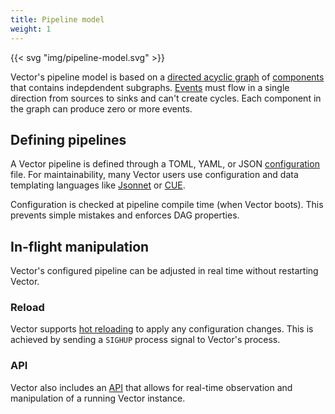 ```yaml
---
title: Pipeline model
weight: 1
---
```


{{< svg "img/pipeline-model.svg" >}}

Vector's pipeline model is based on a [directed acyclic graph][dag] of [components] that contains indepdendent subgraphs. [Events] must flow in a single direction from sources to sinks and can't create cycles. Each component in the graph can produce zero or more events.

## Defining pipelines

A Vector pipeline is defined through a TOML, YAML, or JSON [configuration] file. For maintainability, many Vector users use configuration and data templating languages like [Jsonnet] or [CUE].

Configuration is checked at pipeline compile time (when Vector boots). This prevents simple mistakes and enforces DAG properties.

## In-flight manipulation

Vector's configured pipeline can be adjusted in real time without restarting Vector.

### Reload

Vector supports [hot reloading][reloading] to apply any configuration changes. This is achieved by sending a `SIGHUP` process signal to Vector's process.

### API

Vector also includes an [API] that allows for real-time observation and manipulation of a running Vector instance.

[api]: /docs/reference/api/
[components]: /components
[configuration]: /docs/configuration
[cue]: https://cuelang.org
[dag]: https://en.wikipedia.org/wiki/Directed_acyclic_graph
[events]: /docs/about/under-the-hood/architecture/data-model
[jsonnet]: https://jsonnet.org
[reloading]: /docs/administration/process-management/#reloading
